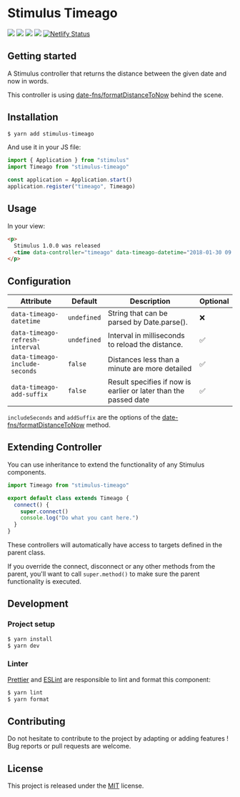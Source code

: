 # Stimulus Timeago

[![](https://img.shields.io/npm/dt/stimulus-timeago.svg)](https://www.npmjs.com/package/stimulus-timeago)
[![](https://img.shields.io/npm/v/stimulus-timeago.svg)](https://www.npmjs.com/package/stimulus-timeago)
[![](https://github.com/stimulus-components/stimulus-timeago/workflows/Lint/badge.svg)](https://github.com/stimulus-components/stimulus-timeago)
[![](https://img.shields.io/github/license/stimulus-components/stimulus-timeago.svg)](https://github.com/stimulus-components/stimulus-timeago)
[![Netlify Status](https://api.netlify.com/api/v1/badges/d62d950e-aae7-464d-8333-1078a16ec481/deploy-status)](https://stimulus-timeago.netlify.com)

## Getting started

A Stimulus controller that returns the distance between the given date and now in words.

This controller is using [date-fns/formatDistanceToNow](https://date-fns.org/v2.2.1/docs/formatDistanceToNow) behind the scene.

## Installation

```bash
$ yarn add stimulus-timeago
```

And use it in your JS file:
```js
import { Application } from "stimulus"
import Timeago from "stimulus-timeago"

const application = Application.start()
application.register("timeago", Timeago)
```

## Usage

In your view:
```html
<p>
  Stimulus 1.0.0 was released
  <time data-controller="timeago" data-timeago-datetime="2018-01-30 09:00"></time>.
</p>
```

## Configuration

| Attribute | Default | Description | Optional |
| --------- | ------- | ----------- | -------- |
| `data-timeago-datetime` | `undefined` | String that can be parsed by Date.parse(). | ❌ |
| `data-timeago-refresh-interval` | `undefined` | Interval in milliseconds to reload the distance. | ✅ |
| `data-timeago-include-seconds` | `false` | Distances less than a minute are more detailed | ✅ |
| `data-timeago-add-suffix` | `false` | Result specifies if now is earlier or later than the passed date | ✅ |

`includeSeconds` and `addSuffix` are the options of the [date-fns/formatDistanceToNow](https://date-fns.org/v2.2.1/docs/formatDistanceToNow) method.


## Extending Controller

You can use inheritance to extend the functionality of any Stimulus components.

```js
import Timeago from "stimulus-timeago"

export default class extends Timeago {
  connect() {
    super.connect()
    console.log("Do what you cant here.")
  }
}
```

These controllers will automatically have access to targets defined in the parent class.

If you override the connect, disconnect or any other methods from the parent, you'll want to call `super.method()` to make sure the parent functionality is executed.

## Development

### Project setup
```bash
$ yarn install
$ yarn dev
```

### Linter
[Prettier](https://prettier.io/) and [ESLint](https://eslint.org/) are responsible to lint and format this component:
```bash
$ yarn lint
$ yarn format
```

## Contributing

Do not hesitate to contribute to the project by adapting or adding features ! Bug reports or pull requests are welcome.

## License

This project is released under the [MIT](http://opensource.org/licenses/MIT) license.
